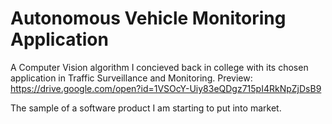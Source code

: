 # Autonomous Vehicle Monitoring Application

A Computer Vision algorithm I concieved back in college with its chosen application in Traffic Surveillance and Monitoring. Preview: https://drive.google.com/open?id=1VSOcY-Uiy83eQDgz715pI4RkNpZjDsB9

The sample of a software product I am starting to put into market. 
